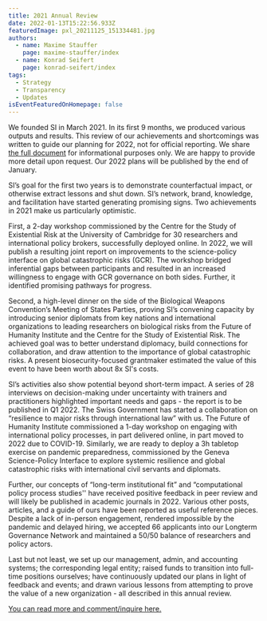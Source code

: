 ```yaml
---
title: 2021 Annual Review
date: 2022-01-13T15:22:56.933Z
featuredImage: pxl_20211125_151334481.jpg
authors:
  - name: Maxime Stauffer
    page: maxime-stauffer/index
  - name: Konrad Seifert
    page: konrad-seifert/index
tags:
  - Strategy
  - Transparency
  - Updates
isEventFeaturedOnHomepage: false
---
```

We founded SI in March 2021. In its first 9 months, we produced various outputs and results. This review of our achievements and shortcomings was written to guide our planning for 2022, not for official reporting. We share [the full document](https://docs.google.com/document/d/107Dvwo1-ok9vUeDQFJdgeZCKWjcy-Y6riqyAs2JxSfQ/edit?usp=sharing) for informational purposes only. We are happy to provide more detail upon request. Our 2022 plans will be published by the end of January.

SI’s goal for the first two years is to demonstrate counterfactual impact, or otherwise extract lessons and shut down. SI’s network, brand, knowledge, and facilitation have started generating promising signs. Two achievements in 2021 make us particularly optimistic.

First, a 2-day workshop commissioned by the Centre for the Study of Existential Risk at the University of Cambridge for 30 researchers and international policy brokers, successfully deployed online. In 2022, we will publish a resulting joint report on improvements to the science-policy interface on global catastrophic risks (GCR). The workshop bridged inferential gaps between participants and resulted in an increased willingness to engage with GCR governance on both sides. Further, it identified promising pathways for progress.

Second, a high-level dinner on the side of the Biological Weapons Convention’s Meeting of States Parties, proving SI’s convening capacity by introducing senior diplomats from key nations and international organizations to leading researchers on biological risks from the Future of Humanity Institute and the Centre for the Study of Existential Risk. The achieved goal was to better understand diplomacy, build connections for collaboration, and draw attention to the importance of global catastrophic risks. A present biosecurity-focused grantmaker estimated the value of this event to have been worth about 8x SI's costs.

SI’s activities also show potential beyond short-term impact. A series of 28 interviews on decision-making under uncertainty with trainers and practitioners highlighted important needs and gaps - the report is to be published in Q1 2022. The Swiss Government has started a collaboration on “resilience to major risks through international law” with us. The Future of Humanity Institute commissioned a 1-day workshop on engaging with international policy processes, in part delivered online, in part moved to 2022 due to COVID-19. Similarly, we are ready to deploy a 3h tabletop exercise on pandemic preparedness, commissioned by the Geneva Science-Policy Interface to explore systemic resilience and global catastrophic risks with international civil servants and diplomats.

Further, our concepts of “long-term institutional fit” and “computational policy process studies'' have received positive feedback in peer review and will likely be published in academic journals in 2022. Various other posts, articles, and a guide of ours have been reported as useful reference pieces. Despite a lack of in-person engagement, rendered impossible by the pandemic and delayed hiring, we accepted 66 applicants into our Longterm Governance Network and maintained a 50/50 balance of researchers and policy actors. 

Last but not least, we set up our management, admin, and accounting systems; the corresponding legal entity; raised funds to transition into full-time positions ourselves; have continuously updated our plans in light of feedback and events; and drawn various lessons from attempting to prove the value of a new organization - all described in this annual review.

[You can read more and comment/inquire here.](https://docs.google.com/document/d/107Dvwo1-ok9vUeDQFJdgeZCKWjcy-Y6riqyAs2JxSfQ/edit?usp=sharing)
